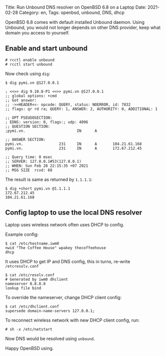 Title: Run Unbound DNS resolver on OpenBSD 6.8 on a Laptop
Date: 2021-02-28
Category: en,
Tags: openbsd, unbound, DNS, dhcp

OpenBSD 6.8 comes with default installed Unbound daemon.
Using Unbound, you would not longer depends on other DNS provider, keep
what domain you access to yourself.

## Enable and start unbound
```
# rcctl enable unbound
# rcctl start unbound
```

Now check using `dig`:

```
$ dig pymi.vn @127.0.0.1

; <<>> dig 9.10.8-P1 <<>> pymi.vn @127.0.0.1
;; global options: +cmd
;; Got answer:
;; ->>HEADER<<- opcode: QUERY, status: NOERROR, id: 7832
;; flags: qr rd ra; QUERY: 1, ANSWER: 2, AUTHORITY: 0, ADDITIONAL: 1

;; OPT PSEUDOSECTION:
; EDNS: version: 0, flags:; udp: 4096
;; QUESTION SECTION:
;pymi.vn.                       IN      A

;; ANSWER SECTION:
pymi.vn.                231     IN      A       104.21.61.168
pymi.vn.                231     IN      A       172.67.212.45

;; Query time: 0 msec
;; SERVER: 127.0.0.1#53(127.0.0.1)
;; WHEN: Sun Feb 28 22:15:35 +07 2021
;; MSG SIZE  rcvd: 68
```

The result is same as returned by `1.1.1.1`:

```
$ dig +short pymi.vn @1.1.1.1
172.67.212.45
104.21.61.168
```

## Config laptop to use the local DNS resolver
Laptop uses wireless network often uses DHCP to config.

Example config:
```
$ cat /etc/hostname.iwm0
nwid "The Coffee House" wpakey thecoffeehouse
dhcp
```
It uses DHCP to get IP and DNS config, this in turns, re-write `/etcresolv.conf`

```
$ cat /etc/resolv.conf
# Generated by iwm0 dhclient
nameserver 8.8.8.8
lookup file bind
```

To override the nameserver, change DHCP client config:

```
$ cat /etc/dhclient.conf
supersede domain-name-servers 127.0.0.1;
```

To reconnect wireless network with new DHCP client config, run:

```
# sh -x /etc/netstart
```

Now DNS would be resolved using `unbound`.

Happy OpenBSD using.

